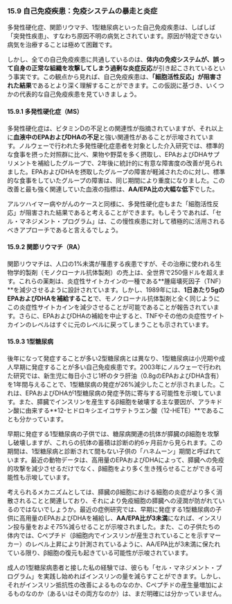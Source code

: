 ### 15.9 自己免疫疾患：免疫システムの暴走と炎症

多発性硬化症、関節リウマチ、1型糖尿病といった自己免疫疾患は、しばしば「突発性疾患」、すなわち原因不明の病気とされています。原因が特定できない病気を治療することは極めて困難です。

しかし、全ての自己免疫疾患に共通しているのは、**体内の免疫システムが、誤って自身の正常な組織を攻撃してしまう過剰な炎症反応**が引き起こされているという事実です。この観点から見れば、自己免疫疾患は、**「細胞活性反応」が阻害された結果**であるとより深く理解することができます。この仮説に基づき、いくつかの代表的な自己免疫疾患を見ていきましょう。

#### 15.9.1 多発性硬化症（MS）

多発性硬化症は、ビタミンDの不足との関連性が指摘されていますが、それ以上に**血液中のEPAおよびDHAの不足**と強い関連性があることが示唆されています。ノルウェーで行われた多発性硬化症患者を対象とした介入研究では、標準的な食事を摂った対照群に比べ、果物や野菜を多く摂取し、EPAおよびDHAサプリメントを補給したグループで、2年後に統計的に有意な障害度の改善が見られました。EPAおよびDHAを摂取したグループの障害が軽減されたのに対し、標準的な食事をしていたグループの障害は、同じ期間により重度になりました。この改善と最も強く関連していた血液の指標は、**AA/EPA比の大幅な低下**でした。

アルツハイマー病やがんのケースと同様に、多発性硬化症もまた「細胞活性反応」が阻害された結果であると考えることができます。もしそうであれば、「セル・マネジメント・プログラム」は、この慢性疾患に対して積極的に活用されるべきアプローチであると言えるでしょう。

#### 15.9.2 関節リウマチ（RA）

関節リウマチは、人口の1%未満が罹患する疾患ですが、その治療に使われる生物学的製剤（モノクローナル抗体製剤）の売上は、全世界で250億ドルを超えます。これらの薬剤は、炎症性サイトカインの一種である**腫瘍壊死因子（TNF）**を減少させるように設計されています。しかし、1989年には、**1日あたり5gのEPAおよびDHAを補給すること**で、モノクローナル抗体製剤と全く同じようにこの炎症性サイトカインを減少させることが可能であることが報告されています。さらに、EPAおよびDHAの補給を中止すると、TNFやその他の炎症性サイトカインのレベルはすぐに元のレベルに戻ってしまうことも示されています。

#### 15.9.3 1型糖尿病

後年になって発症することが多い2型糖尿病とは異なり、1型糖尿病は小児期や成人早期に発症することが多い自己免疫疾患です。2003年にノルウェーで行われた研究では、新生児に毎日小さじ1杯のタラ肝油（0.8gのEPAおよびDHA含有）を1年間与えることで、1型糖尿病の発症が26%減少したことが示されました。これは、EPAおよびDHAが1型糖尿病の発症予防に寄与する可能性を示唆しています。また、膵臓でインスリンを産生するβ細胞を破壊する主な要因が、アラキドン酸に由来する**12-ヒドロキシエイコサテトラエン酸（12-HETE）**であることも分かっています。

早期に発症する1型糖尿病の子供では、糖尿病関連の抗体が膵臓のβ細胞を攻撃し破壊しますが、これらの抗体の蓄積は診断の約6ヶ月前から見られます。この期間は、1型糖尿病と診断されて間もない子供の「ハネムーン」期間と呼ばれています。最近の動物データは、高用量のEPAおよびDHAによって、膵臓への免疫的攻撃を減少させるだけでなく、β細胞をより多く生き残らせることができる可能性も示唆しています。

考えられるメカニズムとしては、膵臓のβ細胞における細胞の炎症がより多く消散されることと関連しており、それにより免疫細胞の膵臓への浸潤が防がれているのではないでしょうか。最近の症例研究では、早期に発症する1型糖尿病の子供に高用量のEPAおよびDHAを補給し、**AA/EPA比が3未満**になれば、インスリン投与量をおよそ75%減らせることが示唆されました。また、この子供たちの体内では、Cペプチド（β細胞内でインスリンが産生されていることを示すマーカー）のレベル上昇により計測されているように、AA/EPA比が3未満に保たれている限り、β細胞の復元も起きている可能性が示唆されています。

成人の1型糖尿病患者と接した私の経験では、彼らも「セル・マネジメント・プログラム」を実践し始めればインスリンの量を減らすことができます。しかし、それがインスリン抵抗性の改善によるものなのか、Cペプチドの産生量増加によるものなのか（あるいはその両方なのか）は、まだ明確には分かっていません。
